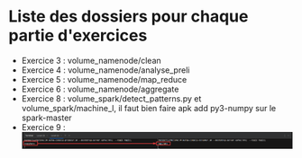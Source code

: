 # Liste des dossiers pour chaque partie d'exercices

- Exercice 3 : volume_namenode/clean
- Exercice 4 : volume_namenode/analyse_preli
- Exercice 5 : volume_namenode/map_reduce
- Exercice 6 : volume_namenode/aggregate
- Exercice 8 : volume_spark/detect_patterns.py et volume_spark/machine_l, il faut bien faire apk add py3-numpy sur le spark-master
- Exercice 9 : ![img.png](img.png)
